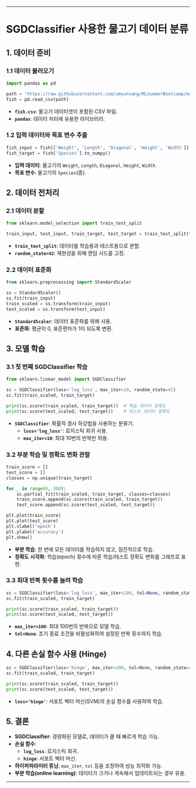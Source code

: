
---
# **SGDClassifier  사용한 물고기 데이터 분류**

## **1. 데이터 준비**
### **1.1 데이터 불러오기**
```python
import pandas as pd

path = 'https://raw.githubusercontent.com/umyunsang/MLSummerBootcamp/master/fish.csv'
fish = pd.read_csv(path)
```
- **`fish.csv`**: 물고기 데이터셋이 포함된 CSV 파일.
- **`pandas`**: 데이터 처리에 유용한 라이브러리.

### **1.2 입력 데이터와 목표 변수 추출**
```python
fish_input = fish[['Weight', 'Length', 'Diagonal', 'Height', 'Width']].to_numpy()
fish_target = fish['Species'].to_numpy()
```
- **입력 데이터**: 물고기의 `Weight`, `Length`, `Diagonal`, `Height`, `Width`.
- **목표 변수**: 물고기의 `Species`(종).

## **2. 데이터 전처리**
### **2.1 데이터 분할**
```python
from sklearn.model_selection import train_test_split

train_input, test_input, train_target, test_target = train_test_split(fish_input, fish_target, random_state=42)
```
- **`train_test_split`**: 데이터를 학습용과 테스트용으로 분할.
- **`random_state=42`**: 재현성을 위해 랜덤 시드를 고정.

### **2.2 데이터 표준화**
```python
from sklearn.preprocessing import StandardScaler

ss = StandardScaler()
ss.fit(train_input)
train_scaled = ss.transform(train_input)
test_scaled = ss.transform(test_input)
```
- **`StandardScaler`**: 데이터 표준화를 위해 사용.
- **표준화**: 평균이 0, 표준편차가 1이 되도록 변환.

## **3. 모델 학습**
### **3.1 첫 번째 SGDClassifier 학습**
```python
from sklearn.linear_model import SGDClassifier

sc = SGDClassifier(loss='log_loss', max_iter=10, random_state=42)
sc.fit(train_scaled, train_target)

print(sc.score(train_scaled, train_target))  # 학습 데이터 정확도
print(sc.score(test_scaled, test_target))    # 테스트 데이터 정확도
```
- **`SGDClassifier`**: 확률적 경사 하강법을 사용하는 분류기.
  - **`loss='log_loss'`**: 로지스틱 회귀 사용.
  - **`max_iter=10`**: 최대 10번의 반복만 허용.

### **3.2 부분 학습 및 정확도 변화 관찰**
```python
train_score = []
test_score = []
classes = np.unique(train_target)

for _ in range(0, 300):
    sc.partial_fit(train_scaled, train_target, classes=classes)
    train_score.append(sc.score(train_scaled, train_target))
    test_score.append(sc.score(test_scaled, test_target))

plt.plot(train_score)
plt.plot(test_score)
plt.xlabel('epoch')
plt.ylabel('accuracy')
plt.show()
```
- **부분 학습**: 한 번에 모든 데이터를 학습하지 않고, 점진적으로 학습.
- **정확도 시각화**: 학습(epoch) 횟수에 따른 학습/테스트 정확도 변화를 그래프로 표현.

### **3.3 최대 반복 횟수를 늘려 학습**
```python
sc = SGDClassifier(loss='log_loss', max_iter=100, tol=None, random_state=42)
sc.fit(train_scaled, train_target)

print(sc.score(train_scaled, train_target))
print(sc.score(test_scaled, test_target))
```
- **`max_iter=100`**: 최대 100번의 반복으로 모델 학습.
- **`tol=None`**: 조기 종료 조건을 비활성화하여 설정된 반복 횟수까지 학습.

## **4. 다른 손실 함수 사용 (Hinge)**
```python
sc = SGDClassifier(loss='hinge', max_iter=100, tol=None, random_state=42)
sc.fit(train_scaled, train_target)

print(sc.score(train_scaled, train_target))
print(sc.score(test_scaled, test_target))
```
- **`loss='hinge'`**: 서포트 벡터 머신(SVM)의 손실 함수를 사용하여 학습.

## **5. 결론**
- **SGDClassifier**: 경량화된 모델로, 데이터가 클 때 빠르게 학습 가능.
- **손실 함수**:
  - **`log_loss`**: 로지스틱 회귀.
  - **`hinge`**: 서포트 벡터 머신.
- **하이퍼파라미터 튜닝**: `max_iter`, `tol` 등을 조정하여 성능 최적화 가능.
- **부분 학습(online learning)**: 데이터가 크거나 계속해서 업데이트되는 경우 유용.

---
